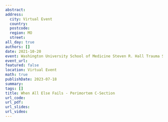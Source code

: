 ```yaml
---
abstract: 
address:
  city: Virtual Event
  country:
  postcode: 
  region: MO
  street: 
all_day: true
authors: []
date: 2021-10-20
event: Washington University School of Medicine Steven R. Hall Trauma Symposium
event_url: 
featured: false
location: Virtual Event
math: true
publishDate: 2023-07-18
summary: 
tags: []
title: When All Else Fails - Perimortem C-Section
url_code: 
url_pdf: 
url_slides: 
url_video: 
---
```


